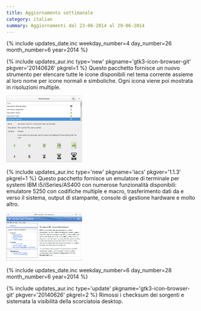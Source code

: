```yaml
---
title: Aggiornamento settimanale
category: italian
summary: Aggiornamenti dal 23-06-2014 al 29-06-2014
---
```


{% include updates_date.inc weekday_number=4 day_number=26 month_number=6 year=2014 %}

{% include updates_aur.inc type='new' pkgname='gtk3-icon-browser-git' pkgver='20140626' pkgrel=1 %}
Questo pacchetto fornisce un nuovo strumento per elencare tutte le icone
disponibili nel tema corrente assieme al loro nome per icone normali e simboliche.
Ogni icona viene poi mostrata in risoluzioni multiple.

[![GTK3 Icon Browser][img-gtk3-icon-browser-thumb]][img-gtk3-icon-browser]

{% include updates_aur.inc type='new' pkgname='iacs' pkgver='1.1.3' pkgrel=1 %}
Questo pacchetto fornisce un emulatore di terminale per systemi IBM
i5/iSeries/AS400 con numerose funzionalità disponibili: emulatore 5250 con
codifiche multiple e macro, trasferimento dati da e verso il sistema, output
di stampante, console di gestione hardware e molto altro.

[![IBM i Access Client Solutions][img-iacs-thumb]][img-iacs]

{% include updates_date.inc weekday_number=6 day_number=28 month_number=6 year=2014 %}

{% include updates_aur.inc type='update' pkgname='gtk3-icon-browser-git' pkgver='20140626' pkgrel=2 %}
Rimossi i checksum dei sorgenti e sistemata la visibilità della scorciatoia
desktop.


[img-gtk3-icon-browser]: /resources/articles/2014-06/gtk3-icon-browser.png
[img-gtk3-icon-browser-thumb]: /resources/articles/2014-06/gtk3-icon-browser-thumb.png
[img-iacs]: /resources/articles/2014-06/iacs.png
[img-iacs-thumb]: /resources/articles/2014-06/iacs-thumb.png

